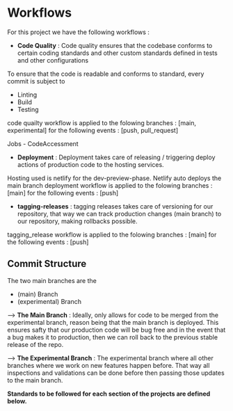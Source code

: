 # **Workflows**

For this project we have the following workflows :

- **Code Quality** : Code quality ensures that the codebase conforms to certain coding standards and other custom standards defined in tests and other configurations

To ensure that the code is readable and conforms to standard, every commit is subject to

- Linting
- Build
- Testing

code quailty workflow is applied to the folowing branches : [main, experimental] for the following events : [push, pull_request]

Jobs - CodeAccessment

- **Deployment** : Deployment takes care of releasing / triggering deploy actions of production code to the hosting services.

Hosting used is netlify for the dev-preview-phase. Netlify auto deploys the main branch
deployment workflow is applied to the folowing branches : [main] for the following events : [push]

- **tagging-releases** : tagging releases takes care of versioning for our repository, that way we can track production changes (main branch) to our repository, making rollbacks possible.

tagging_release workflow is applied to the folowing branches : [main] for the following events : [push]

## **Commit Structure**

The two main branches are the

- (main) Branch
- (experimental) Branch

--> **The Main Branch** : Ideally, only allows for code to be merged from the experimental branch, reason being that the main branch is deployed. This ensures safty that our production code will be bug free and in the event that a bug makes it to production, then we can roll back to the previous stable release of the repo.

--> **The Experimental Branch** : The experimental branch where all other branches where we work on new features happen before. That way all inspections and validations can be done before then passing those updates to the main branch.

**Standards to be followed for each section of the projects are defined below.**
